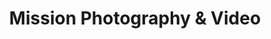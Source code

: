 ---
title: "Mission Photography & Video"
url: /san-fernando/mission-photography-und-video/
shop: Foto
---